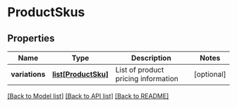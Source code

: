 # ProductSkus

## Properties
Name | Type | Description | Notes
------------ | ------------- | ------------- | -------------
**variations** | [**list[ProductSku]**](ProductSku.md) | List of product pricing information  | [optional] 

[[Back to Model list]](../README.md#documentation-for-models) [[Back to API list]](../README.md#documentation-for-api-endpoints) [[Back to README]](../README.md)


